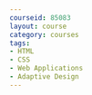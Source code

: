 ```yaml
---
courseid: 85083
layout: course
category: courses
tags:
- HTML
- CSS
- Web Applications
- Adaptive Design
---
```

